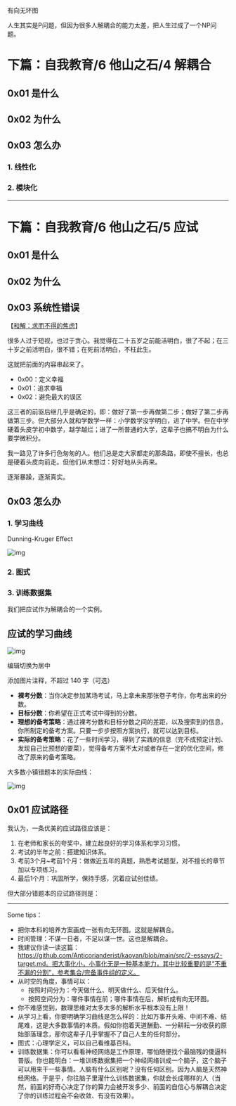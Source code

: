 有向无环图

人生其实是P问题，但因为很多人解耦合的能力太差，把人生过成了一个NP问题。

# 下篇：自我教育/6 他山之石/4 解耦合

## 0x01 是什么

## 0x02 为什么

## 0x03 怎么办

### 1. 线性化

### 2. 模块化

--------------------------------------------

# 下篇：自我教育/6 他山之石/5 应试

## 0x01 是什么

## 0x02 为什么

## 0x03 系统性错误

【[和解：求而不得的焦虑](https://zhuanlan.zhihu.com/p/534062061)】

很多人过于短视，也过于贪心。我觉得在二十五岁之前能活明白，很了不起；在三十岁之前活明白，很不错；在死前活明白，不枉此生。

这就把前面的内容串起来了。

- 0x00：定义幸福
- 0x01：追求幸福
- 0x02：避免最大的误区

这三者的前驱后继几乎是确定的，即：做好了第一步再做第二步；做好了第二步再做第三步。但大部分人就和学数学一样：小学数学没学明白，进了中学。但在中学硬着头皮学初中数学，越学越烂；进了一所普通的大学，这辈子也搞不明白为什么要学微积分。

我一路见了许多行色匆匆的人。他们总是走大家都走的那条路，即使不擅长，也总是硬着头皮向前走。但他们从未想过：好好地从头再来。

逐渐暴躁，逐渐真实。

## 0x03 怎么办

### 1. 学习曲线

Dunning-Kruger Effect

![img](https://picx.zhimg.com/80/v2-68a9dd3c5b72f22cf53e464e40ae2887_1440w.png?source=d16d100b)

### 2. 图式

### 3. 训练数据集

我们把应试作为解耦合的一个实例。


## 应试的学习曲线

![img](https://picx.zhimg.com/80/v2-0cda81e6694122ec571582e9b560337e_1440w.png?source=d16d100b)



编辑切换为居中

添加图片注释，不超过 140 字（可选）

- **裸考分数**：当你决定参加某场考试，马上拿未来那张卷子考你，你考出来的分数。
- **目标分数**：你希望在正式考试中得到的分数。
- **理想的备考策略**：通过裸考分数和目标分数之间的差距，以及搜索到的信息，你所制定的备考方案。只要一步步按照方案执行，就可以达到目标。
- **实际的备考策略**：花了一些时间学习，得到了实践的信息（完不成预定计划、发现自己比预想的要菜），觉得备考方案不太对或者存在一定的优化空间，修改了原来的备考策略。

大多数小镇错题本的实际曲线：

![img](https://picx.zhimg.com/80/v2-36f33d61151ed7d9405b82b46cf6253b_1440w.png?source=d16d100b)

## 0x01 应试路径

我认为，一条优美的应试路径应该是：

1. 在老师和家长的夸奖中，建立起良好的学习体系和学习习惯。
2. 考试的半年之前：搭建知识体系。
3. 考前3个月~考前1个月：做做近五年的真题，熟悉考试题型，对不擅长的章节加以专项练习。
4. 最后1个月：巩固所学，保持手感，沉着应试创佳绩。

但大部分错题本的应试路径则是：

-----------------------------------------------

Some tips：

- 把你本科的培养方案画成一张有向无环图。这就是解耦合。
- 时间管理：不谋一日者，不足以谋一世。这也是解耦合。
- 我建议你读一读这篇：https://github.com/Anticorianderist/kaoyan/blob/main/src/2-essays/2-target.md。把大事化小，小事化无是一种基本能力，其中比较重要的是“不重不漏的分割”，参考集合/完备事件组的定义。
- 从时空的角度，事情可以：
  - 按照时间分为：今天做什么、明天做什么、后天做什么。
  - 按照空间分为：哪件事情在前；哪件事情在后，解析成有向无环图。
- 你不难感觉到，数理思维对太多太多的解析水平根本没有上限！
- 从学习上看，你要明确学习曲线是怎么样的：比如万事开头难、中间不难、结尾难，这是大多数事情的本质。假如你抱着天道酬勤、一分耕耘一分收获的原始部落理念，那你这辈子几乎掌握不了自己人生的任何部分。
- 图式：心理学定义，可以自己看维基百科。
- 训练数据集：你可以看看神经网络是工作原理，哪怕随便找个最脑残的傻逼科普版。你也能明白：一堆训练数据集把一个神经网络训成一个脑子，这个脑子可以用来干一些事情。人脑有什么区别呢？没有任何区别。因为人脑是天然神经网络。于是乎，你往脑子里灌什么训练数据集，你就会长成哪样的人（当然，前面的好奇心决定了你的算力会被开发多少、前面的自信心与解耦合决定了你的训练过程会不会收敛、有没有效果）。